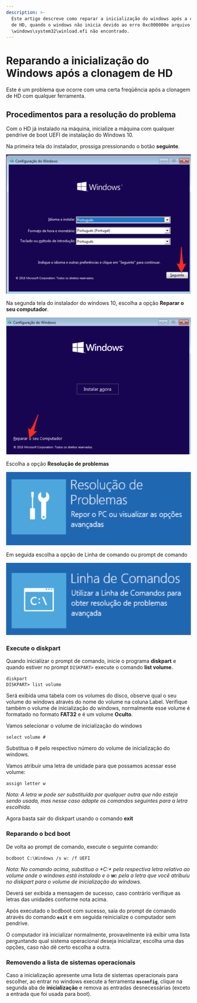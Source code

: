 ```yaml
---
description: >-
  Este artigo descreve como reparar a inicialização do windows após a clonagem
  de HD, quando o windows não inicia devido ao erro 0xc000000e arquivo
  \windows\system32\winload.efi não encontrado.
---
```


# Reparando a inicialização do Windows após a clonagem de HD

Este é um problema que ocorre com uma certa freqüência após a clonagem de HD com qualquer ferramenta.

## Procedimentos para a resolução do problema

Com o HD já instalado na máquina, inicialize a máquina com qualquer pendrive de boot UEFI de instalação do Windows 10.

Na primeira tela do instalador, prossiga pressionando o botão **seguinte**.

![Primeira tela do instalador do windows 10](../../.gitbook/assets/image%20%2819%29.png)

Na segunda tela do instalador do windows 10, escolha a opção **Reparar o seu computador**.

![Segunda tela do instalador do windows 10](../../.gitbook/assets/image%20%2826%29.png)

Escolha a opção **Resolução de problemas**

![Op&#xE7;&#xE3;o Resolu&#xE7;&#xE3;o de problemas](../../.gitbook/assets/image%20%282%29.png)

Em seguida escolha a opção de Linha de comando ou prompt de comando

![Op&#xE7;&#xE3;o prompt de comando](../../.gitbook/assets/image%20%288%29%20%283%29.png)

### Execute o diskpart

Quando inicializar o prompt de comando, inicie o programa **diskpart** e quando estiver no prompt `DISKPART>` execute o comando **list volume**.

```text
diskpart
DISKPART> list volume
```

Será exibida uma tabela com os volumes do disco, observe qual o seu volume do windows através do nome do volume na coluna Label. Verifique também o volume de inicialização do windows, normalmente esse volume é formatado no formato **FAT32** e é um volume **Oculto**.

Vamos selecionar o volume de inicialização do windows

```text
select volume #
```

Substitua o \# pelo respectivo número do volume de inicialização do windows.

Vamos atribuir uma letra de unidade para que possamos acessar esse volume:

```text
assign letter w
```

_Nota: A letra w pode ser substituída por qualquer outra que não esteja sendo usada, mas nesse caso adapte os comandos seguintes para a letra escolhida._

Agora basta sair do diskpart usando o comando **exit**

### Reparando o bcd boot

De volta ao prompt de comando, execute o seguinte comando:

```text
bcdboot C:\Windows /s w: /f UEFI
```

_Nota: No comando acima, substitua o **C:\** pela respectiva letra relativo ao volume onde o windows está instalado e o **w:** pela a letra que você atribuiu no diskpart para o volume de inicialização do windows._

Deverá ser exibida a mensagem de sucesso, caso contrário verifique as letras das unidades conforme nota acima.

Após executado o bcdboot com sucesso, saia do prompt de comando através do comando **`exit`** e em seguida reinicialize o computador sem pendrive.

O computador irá inicializar normalmente, provavelmente irá exibir uma lista perguntando qual sistema operacional deseja inicializar, escolha uma das opções, caso não dê certo escolha a outra.

### Removendo a lista de sistemas operacionais

Caso a inicialização apresente uma lista de sistemas operacionais para escolher, ao entrar no windows execute a ferramenta **`msconfig`**, clique na segunda aba de **inicialização** e remova as entradas desnecessárias \(exceto a entrada que foi usada para boot\).

